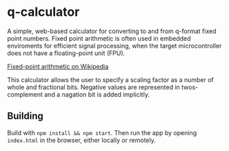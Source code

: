 # q-calculator

A simple, web-based calculator for converting to and from q-format fixed point numbers. Fixed point arithmetic is often used in embedded enviroments for efficient signal processing, when the target microcontroller does not have a floating-point unit (FPU). 

[Fixed-point arithmetic on Wikipedia](https://en.wikipedia.org/wiki/Fixed-point_arithmetic)

This calculator allows the user to specify a scaling factor as a number of whole and fractional bits. Negative values are represented in twos-complement and a nagation bit is added implicitly. 

## Building

Build with `npm install && npm start`. Then run the app by opening `index.html` in the browser, either locally or remotely.